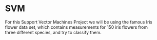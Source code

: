 # SVM
For this Support Vector Machines Project we will be using the famous Iris flower data set, which contains measurements for 150 iris flowers from three different species, and try to classify them.
